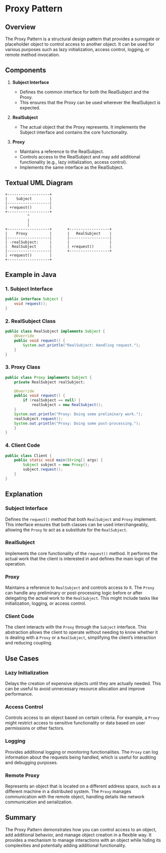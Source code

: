 # Proxy Pattern

## Overview

The Proxy Pattern is a structural design pattern that provides a surrogate or placeholder object to control access to another object. It can be used for various purposes such as lazy initialization, access control, logging, or remote method invocation.

## Components

1. **Subject Interface**
    - Defines the common interface for both the RealSubject and the Proxy.
    - This ensures that the Proxy can be used wherever the RealSubject is expected.

2. **RealSubject**
    - The actual object that the Proxy represents. It implements the Subject interface and contains the core functionality.

3. **Proxy**
    - Maintains a reference to the RealSubject.
    - Controls access to the RealSubject and may add additional functionality (e.g., lazy initialization, access control).
    - Implements the same interface as the RealSubject.

## Textual UML Diagram

```plaintext
+-------------------+
|    Subject        |
|-------------------|
| +request()        |
+-------------------+
          ^
          |
          |
+-------------------+       +------------------+
|    Proxy          |       |   RealSubject    |
|-------------------|       |------------------|
| -realSubject:     |       |                  |
|  RealSubject      |       | +request()       |
|-------------------|       +------------------+
| +request()        |
+-------------------+
```

## Example in Java

### 1. Subject Interface

```java
public interface Subject {
    void request();
}
```
### 2. RealSubject Class
```java
public class RealSubject implements Subject {
    @Override
    public void request() {
        System.out.println("RealSubject: Handling request.");
    }
}
  ```
### 3. Proxy Class
```java
public class Proxy implements Subject {
    private RealSubject realSubject;

    @Override
    public void request() {
        if (realSubject == null) {
            realSubject = new RealSubject();
    }
    System.out.println("Proxy: Doing some preliminary work.");
    realSubject.request();
    System.out.println("Proxy: Doing some post-processing.");
    }
}
```
### 4. Client Code
```java
public class Client {
    public static void main(String[] args) {
        Subject subject = new Proxy();
        subject.request();
    }
}
```
## Explanation

### Subject Interface
Defines the `request()` method that both `RealSubject` and `Proxy` implement. This interface ensures that both classes can be used interchangeably, allowing the `Proxy` to act as a substitute for the `RealSubject`.

### RealSubject
Implements the core functionality of the `request()` method. It performs the actual work that the client is interested in and defines the main logic of the operation.

### Proxy
Maintains a reference to `RealSubject` and controls access to it. The `Proxy` can handle any preliminary or post-processing logic before or after delegating the actual work to the `RealSubject`. This might include tasks like initialization, logging, or access control.

### Client Code
The client interacts with the `Proxy` through the `Subject` interface. This abstraction allows the client to operate without needing to know whether it is dealing with a `Proxy` or a `RealSubject`, simplifying the client’s interaction and reducing coupling.

## Use Cases

### Lazy Initialization
Delays the creation of expensive objects until they are actually needed. This can be useful to avoid unnecessary resource allocation and improve performance.

### Access Control
Controls access to an object based on certain criteria. For example, a `Proxy` might restrict access to sensitive functionality or data based on user permissions or other factors.

### Logging
Provides additional logging or monitoring functionalities. The `Proxy` can log information about the requests being handled, which is useful for auditing and debugging purposes.

### Remote Proxy
Represents an object that is located on a different address space, such as a different machine in a distributed system. The `Proxy` manages communication with the remote object, handling details like network communication and serialization.

## Summary

The Proxy Pattern demonstrates how you can control access to an object, add additional behavior, and manage object creation in a flexible way. It provides a mechanism to manage interactions with an object while hiding its complexities and potentially adding additional functionality.

